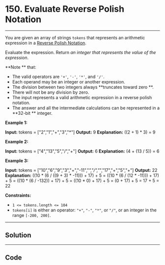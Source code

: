 # 150. Evaluate Reverse Polish Notation

---

You are given an array of strings `tokens` that represents an arithmetic expression in a [Reverse Polish Notation](http://en.wikipedia.org/wiki/Reverse_Polish_notation).

Evaluate the expression. Return _an integer that represents the value of the expression_.

**Note ** that:

  * The valid operators are `'+'`, `'-'`, `'*'`, and `'/'`.
  * Each operand may be an integer or another expression.
  * The division between two integers always **truncates toward zero **.
  * There will not be any division by zero.
  * The input represents a valid arithmetic expression in a reverse polish notation.
  * The answer and all the intermediate calculations can be represented in a **32-bit ** integer.



 

**Example 1:**


**Input:** tokens = ["2","1","+","3","*"]
**Output:** 9
**Explanation:** ((2 + 1) * 3) = 9


**Example 2:**


**Input:** tokens = ["4","13","5","/","+"]
**Output:** 6
**Explanation:** (4 + (13 / 5)) = 6


**Example 3:**


**Input:** tokens = ["10","6","9","3","+","-11","*","/","*","17","+","5","+"]
**Output:** 22
**Explanation:** ((10 * (6 / ((9 + 3) * -11))) + 17) + 5
= ((10 * (6 / (12 * -11))) + 17) + 5
= ((10 * (6 / -132)) + 17) + 5
= ((10 * 0) + 17) + 5
= (0 + 17) + 5
= 17 + 5
= 22


 

**Constraints:**

  * `1 <= tokens.length <= 104`
  * `tokens[i]` is either an operator: `"+"`, `"-"`, `"*"`, or `"/"`, or an integer in the range `[-200, 200]`.

---

## Solution



---

## Code
```python


```